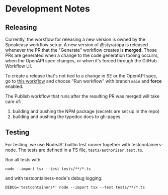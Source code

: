 # Development Notes

## Releasing

Currently, the workflow for releasing a new version is owned by the Speakeasy
workflow setup.
A new version of @styra/opa is released whenever the PR that the "Generate"
workflow creates is **merged**.
Those PRs are generated when a change to the code generation tooling occurrs,
when the OpenAPI spec changes, or when it's forced through the GitHub Workflow
UI.

To create a release that's not tied to a change in SE or the OpenAPI spec, go
to [this workflow](https://github.com/StyraInc/opa-typescript/actions/workflows/sdk_generation.yaml)
and choose "Run workflow" with branch `main` and **force** enabled.

The Publish workflow that runs after the resulting PR was merged will take care
of:

1. building and pushing the NPM package (secrets are set up in the repo)
2. building and pushing the typedoc docs to gh-pages.

## Testing

For testing, we use NodeJS' builtin test runner together with testcontainers-node.
The tests are defined in a TS file, `tests/authorizer.test.ts`.

Run all tests with

```shell
node --import tsx --test tests/**/*.ts
```

and with testcontainers-node's debug logging:

```shell
DEBUG='testcontainers*' node --import tsx --test tests/**/*.ts
```
